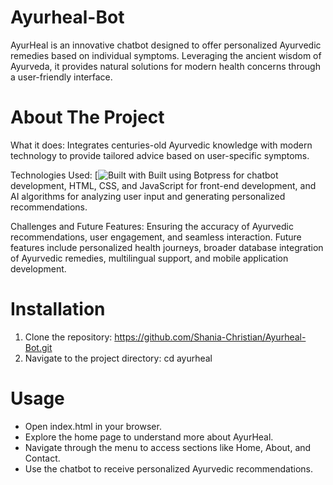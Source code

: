 # Ayurheal-Bot
AyurHeal is an innovative chatbot designed to offer personalized Ayurvedic remedies based on individual symptoms. Leveraging the ancient wisdom of Ayurveda, it provides natural solutions for modern health concerns through a user-friendly interface. 

# About The Project
What it does: Integrates centuries-old Ayurvedic knowledge with modern technology to provide tailored advice based on user-specific symptoms.

Technologies Used: 
[![Built with](https://github-readme-tech-stack.vercel.app/api/cards?title=Built+with&lineCount=1&bg=%230D1117&badge=%23161B22&border=%2321262D&titleColor=%2358A6FF)
Built using Botpress for chatbot development, HTML, CSS, and JavaScript for front-end development, and AI algorithms for analyzing user input and generating personalized recommendations.

Challenges and Future Features: Ensuring the accuracy of Ayurvedic recommendations, user engagement, and seamless interaction. Future features include personalized health journeys, broader database integration of Ayurvedic remedies, multilingual support, and mobile application development.

# Installation

1. Clone the repository: https://github.com/Shania-Christian/Ayurheal-Bot.git
2. Navigate to the project directory: cd ayurheal

# Usage
- Open index.html in your browser.
- Explore the home page to understand more about AyurHeal.
- Navigate through the menu to access sections like Home, About, and Contact.
- Use the chatbot to receive personalized Ayurvedic recommendations.
